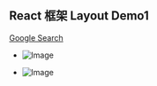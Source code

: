 ## React 框架 Layout Demo1

[Google Search](https://timchen-gc-project.web.app/#)

- ![Image](https://upload.cc/i1/2021/02/27/I7aLrH.png)

- ![Image](https://upload.cc/i1/2021/02/27/629Tdo.png)
